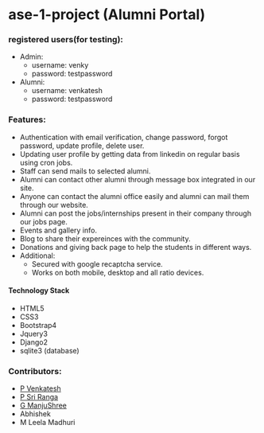# ase-1-project	(Alumni Portal)

### registered users(for testing):

- Admin: 
	- username: venky 
	- password: testpassword
- Alumni: 
	- username: venkatesh 
	- password: testpassword

### Features:
- Authentication with email verification, change password, forgot password, update profile, delete user.
- Updating user profile by getting data from linkedin on regular basis using cron jobs.
- Staff can send mails to selected alumni. 
- Alumni can contact other alumni through message box integrated in our site.
- Anyone can contact the alumni office easily and alumni can mail them through our website.
- Alumni can post the jobs/internships present in their company through our jobs page.
- Events and gallery info.
- Blog to share their expereinces with the community.
- Donations and giving back page to help the students in different ways.
- Additional:
	- Secured with google recaptcha service. 
	- Works on both mobile, desktop and all ratio devices.
#### Technology Stack
- HTML5
- CSS3
- Bootstrap4 
- Jquery3
- Django2
- sqlite3 (database)

### Contributors:
- [P Venkatesh](https://github.com/venky012)
- [P Sri Ranga](https://github.com/Pabbisettysriranga)
- [G ManjuShree](https://github.com/manju1201)
- Abhishek
- M Leela Madhuri
